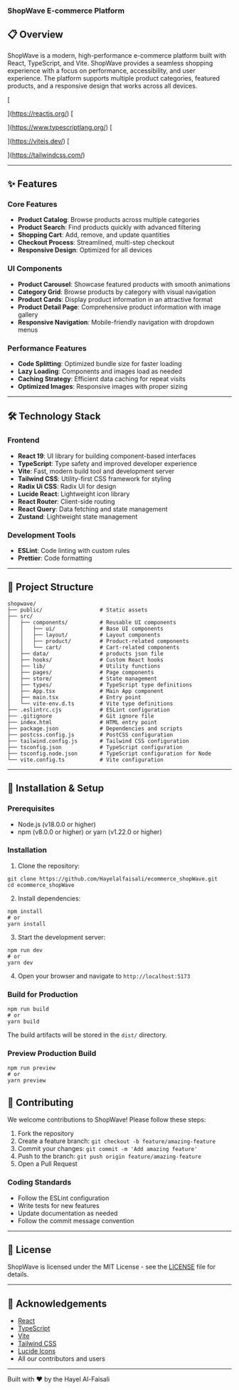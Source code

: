 ### ShopWave E-commerce Platform

## 📋 Overview

ShopWave is a modern, high-performance e-commerce platform built with React, TypeScript, and Vite. ShopWave provides a seamless shopping experience with a focus on performance, accessibility, and user experience. The platform supports multiple product categories, featured products, and a responsive design that works across all devices.

[

](https://reactjs.org/)
[

](https://www.typescriptlang.org/)
[

](https://vitejs.dev/)
[

](https://tailwindcss.com/)

---

## ✨ Features

### Core Features

- **Product Catalog**: Browse products across multiple categories
- **Product Search**: Find products quickly with advanced filtering
- **Shopping Cart**: Add, remove, and update quantities
- **Checkout Process**: Streamlined, multi-step checkout
- **Responsive Design**: Optimized for all devices

### UI Components

- **Product Carousel**: Showcase featured products with smooth animations
- **Category Grid**: Browse products by category with visual navigation
- **Product Cards**: Display product information in an attractive format
- **Product Detail Page**: Comprehensive product information with image gallery
- **Responsive Navigation**: Mobile-friendly navigation with dropdown menus

### Performance Features

- **Code Splitting**: Optimized bundle size for faster loading
- **Lazy Loading**: Components and images load as needed
- **Caching Strategy**: Efficient data caching for repeat visits
- **Optimized Images**: Responsive images with proper sizing

---

## 🛠️ Technology Stack

### Frontend

- **React 19**: UI library for building component-based interfaces
- **TypeScript**: Type safety and improved developer experience
- **Vite**: Fast, modern build tool and development server
- **Tailwind CSS**: Utility-first CSS framework for styling
- **Radix Ui CSS**: Radix UI for design
- **Lucide React**: Lightweight icon library
- **React Router**: Client-side routing
- **React Query**: Data fetching and state management
- **Zustand**: Lightweight state management

### Development Tools

- **ESLint**: Code linting with custom rules
- **Prettier**: Code formatting

---

## 📁 Project Structure

```plaintext
shopwave/
├── public/                  # Static assets
├── src/
│   ├── components/          # Reusable UI components
│   │   ├── ui/              # Base UI components
│   │   ├── layout/          # Layout components
│   │   ├── product/         # Product-related components
│   │   └── cart/            # Cart-related components
│   ├── data/                # products json file
│   ├── hooks/               # Custom React hooks
│   ├── lib/                 # Utility functions
│   ├── pages/               # Page components
│   ├── store/               # State management
│   ├── types/               # TypeScript type definitions
│   ├── App.tsx              # Main App component
│   ├── main.tsx             # Entry point
│   └── vite-env.d.ts        # Vite type definitions
├── .eslintrc.cjs            # ESLint configuration
├── .gitignore               # Git ignore file
├── index.html               # HTML entry point
├── package.json             # Dependencies and scripts
├── postcss.config.js        # PostCSS configuration
├── tailwind.config.js       # Tailwind CSS configuration
├── tsconfig.json            # TypeScript configuration
├── tsconfig.node.json       # TypeScript configuration for Node
└── vite.config.ts           # Vite configuration
```

---

## 🚀 Installation & Setup

### Prerequisites

- Node.js (v18.0.0 or higher)
- npm (v8.0.0 or higher) or yarn (v1.22.0 or higher)

### Installation

1. Clone the repository:

```shellscript
git clone https://github.com/Hayelalfaisali/ecommerce_shopWave.git
cd ecommerce_shopWave
```

2. Install dependencies:

```shellscript
npm install
# or
yarn install
```

3. Start the development server:

```shellscript
npm run dev
# or
yarn dev
```

4. Open your browser and navigate to `http://localhost:5173`

### Build for Production

```shellscript
npm run build
# or
yarn build
```

The build artifacts will be stored in the `dist/` directory.

### Preview Production Build

```shellscript
npm run preview
# or
yarn preview
```

## 🤝 Contributing

We welcome contributions to ShopWave! Please follow these steps:

1. Fork the repository
2. Create a feature branch: `git checkout -b feature/amazing-feature`
3. Commit your changes: `git commit -m 'Add amazing feature'`
4. Push to the branch: `git push origin feature/amazing-feature`
5. Open a Pull Request

### Coding Standards

- Follow the ESLint configuration
- Write tests for new features
- Update documentation as needed
- Follow the commit message convention

---

## 📄 License

ShopWave is licensed under the MIT License - see the [LICENSE](LICENSE) file for details.

---

## 🙏 Acknowledgements

- [React](https://reactjs.org/)
- [TypeScript](https://www.typescriptlang.org/)
- [Vite](https://vitejs.dev/)
- [Tailwind CSS](https://tailwindcss.com/)
- [Lucide Icons](https://lucide.dev/)
- All our contributors and users

---

Built with ❤️ by the Hayel  Al-Faisali
